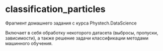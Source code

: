 # classification_particles
Фрагмент домашнего задания с курса Phystech.DataScience

Включает в себя обработку некоторого датасета (выбросы, пропуски, зависимости), а также решение задачи классификации методами машинного обучения.
